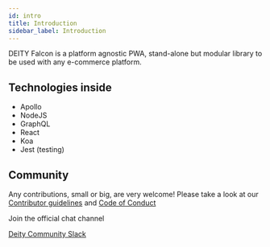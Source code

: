 ```yaml
---
id: intro
title: Introduction
sidebar_label: Introduction
---
```


DEITY Falcon is a platform agnostic PWA, stand-alone but modular library to be used with any e-commerce platform.

## Technologies inside

- Apollo
- NodeJS
- GraphQL
- React
- Koa
- Jest (testing)

## Community

Any contributions, small or big, are very welcome! Please take a look at our [Contributor guidelines](https://github.com/deity-io/falcon/blob/master/.github/CONTRIBUTING.md) and [Code of Conduct](https://github.com/deity-io/falcon/blob/master/.github/CODE_OF_CONDUCT.md)

Join the official chat channel

[Deity Community Slack](http://slack.deity.io)